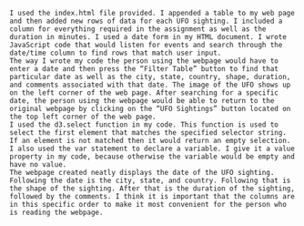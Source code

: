 	I used the index.html file provided. I appended a table to my web page and then added new rows of data for each UFO sighting. I included a column for everything required in the assignment as well as the duration in minutes. I used a date form in my HTML document. I wrote JavaScript code that would listen for events and search through the date/time column to find rows that match user input.
	The way I wrote my code the person using the webpage would have to enter a date and then press the “Filter Table” button to find that particular date as well as the city, state, country, shape, duration, and comments associated with that date. The image of the UFO shows up on the left corner of the web page. After searching for a specific date, the person using the webpage would be able to return to the original webpage by clicking on the “UFO Sightings” button located on the top left corner of the web page.
	I used the d3.select function in my code. This function is used to select the first element that matches the specified selector string. If an element is not matched then it would return an empty selection. I also used the var statement to declare a variable. I give it a value property in my code, because otherwise the variable would be empty and have no value.
	The webpage created neatly displays the date of the UFO sighting. Following the date is the city, state, and country. Following that is the shape of the sighting. After that is the duration of the sighting, followed by the comments. I think it is important that the columns are in this specific order to make it most convenient for the person who is reading the webpage. 


